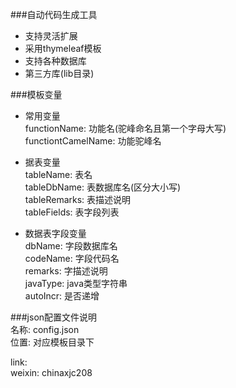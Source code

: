 ﻿###自动代码生成工具  
* 支持灵活扩展  
* 采用thymeleaf模板 
* 支持各种数据库 
* 第三方库(lib目录)

###模板变量 
* 常用变量  
functionName: 功能名(驼峰命名且第一个字母大写)  
functiontCamelName: 功能驼峰名  

* 据表变量    
tableName: 表名  
tableDbName: 表数据库名(区分大小写)  
tableRemarks: 表描述说明  
tableFields: 表字段列表   

* 数据表字段变量    
dbName: 字段数据库名  
codeName: 字段代码名  
remarks: 字描述说明   
javaType: java类型字符串  
autoIncr: 是否递增 

###json配置文件说明  
名称: config.json  
位置: 对应模板目录下  

link:  
   weixin: chinaxjc208


